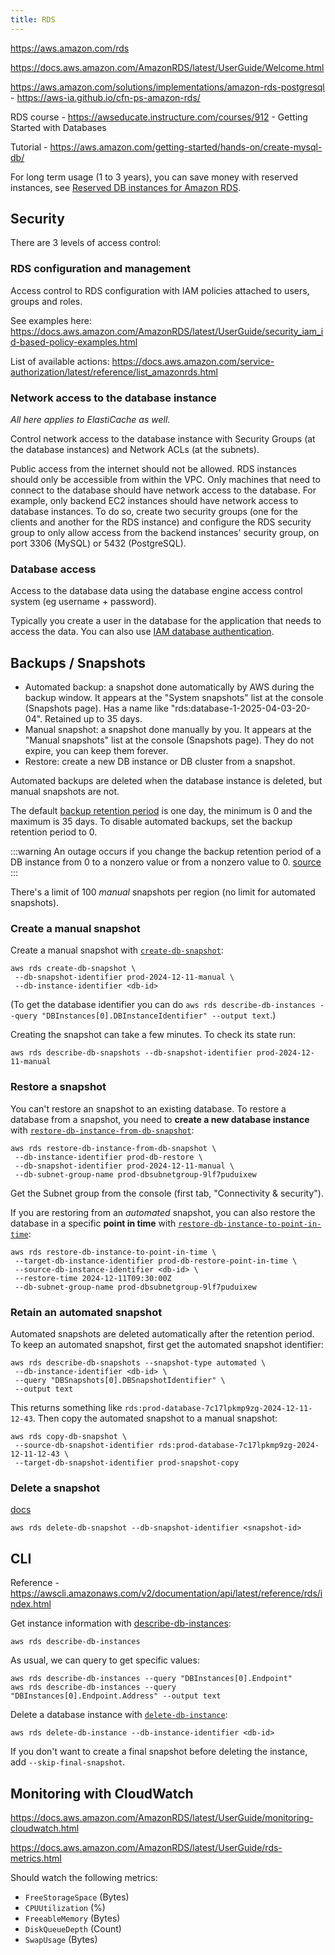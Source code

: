 ```yaml
---
title: RDS
---
```


https://aws.amazon.com/rds

https://docs.aws.amazon.com/AmazonRDS/latest/UserGuide/Welcome.html

https://aws.amazon.com/solutions/implementations/amazon-rds-postgresql - https://aws-ia.github.io/cfn-ps-amazon-rds/

RDS course - https://awseducate.instructure.com/courses/912 - Getting Started with Databases

Tutorial - https://aws.amazon.com/getting-started/hands-on/create-mysql-db/

For long term usage (1 to 3 years), you can save money with reserved instances, see [Reserved DB instances for Amazon RDS](https://docs.aws.amazon.com/AmazonRDS/latest/UserGuide/USER_WorkingWithReservedDBInstances.html).

## Security

There are 3 levels of access control:

### RDS configuration and management

Access control to RDS configuration with IAM policies attached to users, groups and roles.

See examples here: https://docs.aws.amazon.com/AmazonRDS/latest/UserGuide/security_iam_id-based-policy-examples.html

List of available actions: https://docs.aws.amazon.com/service-authorization/latest/reference/list_amazonrds.html

### Network access to the database instance

_All here applies to ElastiCache as well._

Control network access to the database instance with Security Groups (at the database instances) and Network ACLs (at the subnets).

Public access from the internet should not be allowed. RDS instances should only be accessible from within the VPC. Only machines that need to connect to the database should have network access to the database. For example, only backend EC2 instances should have network access to database instances. To do so, create two security groups (one for the clients and another for the RDS instance) and configure the RDS security group to only allow access from the backend instances' security group, on port 3306 (MySQL) or 5432 (PostgreSQL).

### Database access

Access to the database data using the database engine access control system (eg username + password).

Typically you create a user in the database for the application that needs to access the data. You can also use [IAM database authentication](https://docs.aws.amazon.com/AmazonRDS/latest/UserGuide/UsingWithRDS.IAMDBAuth.html).

## Backups / Snapshots

- Automated backup: a snapshot done automatically by AWS during the backup window. It appears at the "System snapshots" list at the console (Snapshots page). Has a name like "rds:database-1-2025-04-03-20-04". Retained up to 35 days.
- Manual snapshot: a snapshot done manually by you. It appears at the "Manual snapshots" list at the console (Snapshots page). They do not expire, you can keep them forever.
- Restore: create a new DB instance or DB cluster from a snapshot.

Automated backups are deleted when the database instance is deleted, but manual snapshots are not.

The default [backup retention period](https://docs.aws.amazon.com/AmazonRDS/latest/UserGuide/USER_WorkingWithAutomatedBackups.BackupRetention.html) is one day, the minimum is 0 and the maximum is 35 days. To disable automated backups, set the backup retention period to 0.

:::warning
An outage occurs if you change the backup retention period of a DB instance from 0 to a nonzero value or from a nonzero value to 0. [source](https://docs.aws.amazon.com/AmazonRDS/latest/UserGuide/USER_WorkingWithAutomatedBackups.BackupRetention.html)
:::

There's a limit of 100 _manual_ snapshots per region (no limit for automated snapshots).

### Create a manual snapshot

Create a manual snapshot with [`create-db-snapshot`](https://awscli.amazonaws.com/v2/documentation/api/latest/reference/rds/create-db-snapshot.html):

```shell
aws rds create-db-snapshot \
 --db-snapshot-identifier prod-2024-12-11-manual \
 --db-instance-identifier <db-id>
```

(To get the database identifier you can do `aws rds describe-db-instances --query "DBInstances[0].DBInstanceIdentifier" --output text`.)

Creating the snapshot can take a few minutes. To check its state run:

```shell
aws rds describe-db-snapshots --db-snapshot-identifier prod-2024-12-11-manual
```

### Restore a snapshot

You can't restore an snapshot to an existing database. To restore a database from a snapshot, you need to **create a new database instance** with [`restore-db-instance-from-db-snapshot`](https://awscli.amazonaws.com/v2/documentation/api/latest/reference/rds/restore-db-instance-from-db-snapshot.html):

```shell
aws rds restore-db-instance-from-db-snapshot \
 --db-instance-identifier prod-db-restore \
 --db-snapshot-identifier prod-2024-12-11-manual \
 --db-subnet-group-name prod-dbsubnetgroup-9lf7puduixew
```

Get the Subnet group from the console (first tab, "Connectivity & security").

If you are restoring from an _automated_ snapshot, you can also restore the database in a specific **point in time** with [`restore-db-instance-to-point-in-time`](https://awscli.amazonaws.com/v2/documentation/api/latest/reference/rds/restore-db-instance-to-point-in-time.html):

```shell
aws rds restore-db-instance-to-point-in-time \
 --target-db-instance-identifier prod-db-restore-point-in-time \
 --source-db-instance-identifier <db-id> \
 --restore-time 2024-12-11T09:30:00Z
 --db-subnet-group-name prod-dbsubnetgroup-9lf7puduixew
```

### Retain an automated snapshot

Automated snapshots are deleted automatically after the retention period. To keep an automated snapshot, first get the automated snapshot identifier:

```shell
aws rds describe-db-snapshots --snapshot-type automated \
 --db-instance-identifier <db-id> \
 --query "DBSnapshots[0].DBSnapshotIdentifier" \
 --output text
```

This returns something like `rds:prod-database-7c17lpkmp9zg-2024-12-11-12-43`. Then copy the automated snapshot to a manual snapshot:

```shell
aws rds copy-db-snapshot \
 --source-db-snapshot-identifier rds:prod-database-7c17lpkmp9zg-2024-12-11-12-43 \
 --target-db-snapshot-identifier prod-snapshot-copy
```

### Delete a snapshot

[docs](https://awscli.amazonaws.com/v2/documentation/api/latest/reference/rds/delete-db-snapshot.html)

```shell
aws rds delete-db-snapshot --db-snapshot-identifier <snapshot-id>
```

## CLI

Reference - https://awscli.amazonaws.com/v2/documentation/api/latest/reference/rds/index.html

Get instance information with [describe-db-instances](https://awscli.amazonaws.com/v2/documentation/api/latest/reference/rds/describe-db-instances.html):

```shell
aws rds describe-db-instances
```

As usual, we can query to get specific values:

```shell
aws rds describe-db-instances --query "DBInstances[0].Endpoint"
aws rds describe-db-instances --query "DBInstances[0].Endpoint.Address" --output text
```

Delete a database instance with [`delete-db-instance`](https://awscli.amazonaws.com/v2/documentation/api/latest/reference/rds/delete-db-instance.html):

```shell
aws rds delete-db-instance --db-instance-identifier <db-id>
```

If you don't want to create a final snapshot before deleting the instance, add `--skip-final-snapshot`.

## Monitoring with CloudWatch

https://docs.aws.amazon.com/AmazonRDS/latest/UserGuide/monitoring-cloudwatch.html

https://docs.aws.amazon.com/AmazonRDS/latest/UserGuide/rds-metrics.html

Should watch the following metrics:

- `FreeStorageSpace` (Bytes)
- `CPUUtilization` (%)
- `FreeableMemory` (Bytes)
- `DiskQueueDepth` (Count)
- `SwapUsage` (Bytes)
